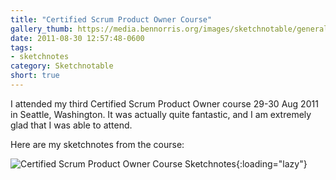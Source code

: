 ```yaml
---
title: "Certified Scrum Product Owner Course"
gallery_thumb: https://media.bennorris.org/images/sketchnotable/general/cspo-2011-sketchnote.jpg
date: 2011-08-30 12:57:48-0600
tags:
- sketchnotes
category: Sketchnotable
short: true
---
```


I attended my third Certified Scrum Product Owner course 29-30 Aug 2011 in Seattle, Washington. It was actually quite fantastic, and I am extremely glad that I was able to attend.

Here are my sketchnotes from the course:

![Certified Scrum Product Owner Course Sketchnotes](https://media.bennorris.org/images/sketchnotable/general/cspo-2011-sketchnote.jpg){:loading="lazy"}
